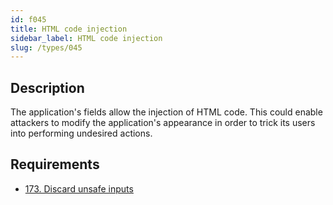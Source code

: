 ```yaml
---
id: f045
title: HTML code injection
sidebar_label: HTML code injection
slug: /types/045
---
```


## Description

The application's fields
allow the injection of HTML code.
This could enable attackers
to modify the application's appearance
in order to trick its users
into performing undesired actions.

## Requirements

- [173. Discard unsafe inputs](/criteria/source/173)
